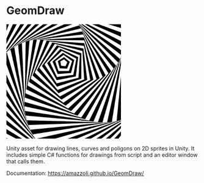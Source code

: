 # GeomDraw

<img src="https://github.com/amazzoli/GeomDraw/blob/main/SaveImages/OpticalPentagon.png" width="300">

Unity asset for drawing lines, curves and poligons on 2D sprites in Unity. 
It includes simple C# functions for drawings from script and an editor window that calls them.

Documentation: https://amazzoli.github.io/GeomDraw/

